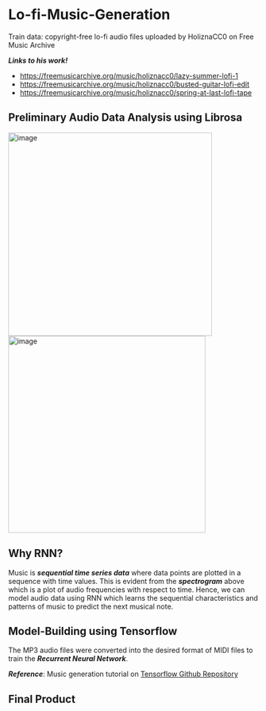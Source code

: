 # Lo-fi-Music-Generation

Train data: copyright-free lo-fi audio files uploaded by HoliznaCC0 on Free Music Archive

*__Links to his work!__*

- https://freemusicarchive.org/music/holiznacc0/lazy-summer-lofi-1
- https://freemusicarchive.org/music/holiznacc0/busted-guitar-lofi-edit
- https://freemusicarchive.org/music/holiznacc0/spring-at-last-lofi-tape

## Preliminary Audio Data Analysis using Librosa

<img width="410" alt="image" src="https://user-images.githubusercontent.com/64684527/197673369-e7bfd88a-e86a-4132-a94d-d28d873d9267.png">

<img width="397" alt="image" src="https://user-images.githubusercontent.com/64684527/197673252-8b4c7825-c4ab-4516-8db9-9fdbd78395fe.png">

## Why RNN?

Music is *__sequential time series data__* where data points are plotted in a sequence with time values. This is evident from the *__spectrogram__* above which is a plot of audio frequencies with respect to time. Hence, we can model audio data using RNN which learns the sequential characteristics and patterns of music to predict the next musical note.

## Model-Building using Tensorflow

The MP3 audio files were converted into the desired format of MIDI files to train the *__Recurrent Neural Network__*.

*__Reference__*: Music generation tutorial on [Tensorflow Github Repository](github.com/tensorflow/tensorflow) 

## Final Product

